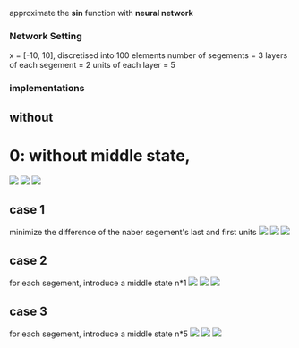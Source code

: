 approximate the **sin** function with **neural network**

### Network Setting
x = [-10, 10], discretised into 100 elements
number of segements = 3
layers of each segement = 2
units of each layer = 5

### implementations

## without
# 0: without middle state, 
![](./images/middle_state_shape_(100,%200)_epochs_1000_learning_rate_0.001_times_0.png)
![](./images/middle_state_shape_(100,%200)_epochs_1000_learning_rate_0.001_times_1.png)
![](./images/middle_state_shape_(100,%200)_epochs_1000_learning_rate_0.001_times_2.png)

## case 1
minimize the difference of the naber segement's last and first units
![](./images/middle_state_shape_(100,%202)_epochs_1000_learning_rate_0.001_times_0.png)
![](./images/middle_state_shape_(100,%202)_epochs_1000_learning_rate_0.001_times_1.png)
![](./images/middle_state_shape_(100,%202)_epochs_1000_learning_rate_0.001_times_2.png)

## case 2
for each segement, introduce a middle state n*1
![](./images/middle_state_shape_(100,%201)_epochs_1000_learning_rate_0.001_times_0.png)
![](./images/middle_state_shape_(100,%201)_epochs_1000_learning_rate_0.001_times_1.png)
![](./images/middle_state_shape_(100,%201)_epochs_1000_learning_rate_0.001_times_2.png)

## case 3
for each segement, introduce a middle state n*5
![](./images/middle_state_shape_(100,%205)_epochs_1000_learning_rate_0.001_times_0.png)
![](./images/middle_state_shape_(100,%205)_epochs_1000_learning_rate_0.001_times_1.png)
![](./images/middle_state_shape_(100,%205)_epochs_1000_learning_rate_0.001_times_2.png)
